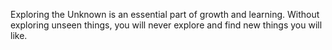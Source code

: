 Exploring the Unknown is an essential part of growth and learning. Without exploring unseen things, you will never explore and find new things you will like. 